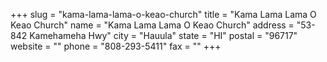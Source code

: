 +++
slug = "kama-lama-lama-o-keao-church"
title = "Kama Lama Lama O Keao Church"
name = "Kama Lama Lama O Keao Church"
address = "53-842 Kamehameha Hwy"
city = "Hauula"
state = "HI"
postal = "96717"
website = ""
phone = "808-293-5411"
fax = ""
+++
